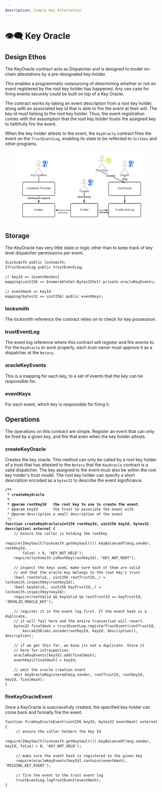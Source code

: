 ```yaml
---
description: Simple Key Attestation
---
```


# 👁🗨 Key Oracle

## Design Ethos

The KeyOracle contract acts as Dispatcher and is designed to model on-chain attestations by a pre-designated key-holder.

This enables a programmatic outsourcing of determining whether or not an event registered by the root key holder has happened. Any use case for firing events securely could be built on top of a Key Oracle.

The contract works by taking an event description from a root key holder, along with an associated key id that is able to fire the event at their will. The key id must belong to the root key holder. Thus, the event registration comes with the assumption that the root key holder trusts the assigned key to faithfully fire the event.

When the key holder attests to the event, the `KeyOracle` contract fires the event on the `TrustEventLog`, enabling its state to be reflected to `Scribes` and other programs.

<figure><img src="../../.gitbook/assets/Locksmith Architecture - Page 4 (3).png" alt=""><figcaption></figcaption></figure>

## Storage

The KeyOracle has very little state or logic other than to keep track of key level dispatcher permissions per event.

```solidity
ILocksmith public locksmith;
ITrustEventLog public trustEventLog;

// keyId => [eventHashes]
mapping(uint256 => EnumerableSet.Bytes32Set) private oracleKeyEvents;

// eventHash => keyId
mapping(bytes32 => uint256) public eventKeys;
```

### locksmith

The locksmith reference the contract relies on to check for key possession.

### trustEventLog

The event log reference where this contract will register and fire events to. For the `KeyOracle` to work properly, each trust owner must approve it as a dispatcher at the `Notary`.

### oracleKeyEvents

This is a mapping for each key, to a set of events that the key can be responsible for.

### eventKeys

For each event, which key is responsible for firing it.

## Operations

The operations on this contract are simple. Register an event that can only be fired by a given key, and fire that even when the key holder attests.

### createKeyOracle

Creates the key oracle. This method can only be called by a root key holder of a trust that has attested to the `Notary` that the `KeyOracle` contract is a valid dispatcher. The key assigned to the event must also be within the root key holder's trust model. The root key holder can specify a short description encoded as a `bytes32` to describe the event significance.

<pre class="language-solidity"><code class="lang-solidity"><strong>/**
</strong><strong> * createKeyOracle
</strong><strong> *
</strong><strong> * @param rootKeyId   the root key to use to create the event.
</strong> * @param keyId       the trust to associate the event with
 * @param description a small description of the event
 */ 
<strong>function createKeyOracle(uint256 rootKeyId, uint256 keyId, bytes32 description) external {
</strong>    // ensure the caller is holding the rootKey
    require(IKeyVault(locksmith.getKeyVault()).keyBalanceOf(msg.sender, rootKeyId, 
        false) > 0, 'KEY_NOT_HELD');
    require(locksmith.isRootKey(rootKeyId), "KEY_NOT_ROOT");

    // inspect the keys used, make sure each of them are valid
    // and that the oracle key belongs to the root key's trust
    (bool rootValid,, uint256 rootTrustId,,) = locksmith.inspectKey(rootKeyId);
    (bool keyValid,, uint256 keyTrustId,,) = locksmith.inspectKey(keyId);
    require(rootValid &#x26;&#x26; keyValid &#x26;&#x26; rootTrustId == keyTrustId, 'INVALID_ORACLE_KEY');

    // register it in the event log first. If the event hash is a duplicate,
    // it will fail here and the entire transaction will revert.
    bytes32 finalHash = trustEventLog.registerTrustEvent(rootTrustId,
        keccak256(abi.encode(rootKeyId, keyId, description)), description);

    // if we get this far, we know its not a duplicate. Store it
    // here for introspection.
    oracleKeyEvents[keyId].add(finalHash);
    eventKeys[finalHash] = keyId;

    // emit the oracle creation event
    emit keyOracleRegistered(msg.sender, rootTrustId, rootKeyId, keyId, finalHash);
}
</code></pre>

### fireKeyOracleEvent

Once a KeyOracle is susccessfully created, the specified key holder can come back and formally fire the event.

```solidity
function fireKeyOracleEvent(uint256 keyId, bytes32 eventHash) external {
     // ensure the caller holders the key Id
     require(IKeyVault(locksmith.getKeyVault()).keyBalanceOf(msg.sender, keyId, false) > 0, 'KEY_NOT_HELD');

     // make sure the event hash is registered to the given key
     require(oracleKeyEvents[keyId].contains(eventHash), 'MISSING_KEY_EVENT');

     // fire the event to the trust event log
     trustEventLog.logTrustEvent(eventHash);
}
```



